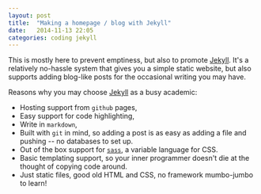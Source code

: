 ```yaml
---
layout: post
title:  "Making a homepage / blog with Jekyll"
date:   2014-11-13 22:05
categories: coding jekyll
---
```


This is mostly here to prevent emptiness, but also to promote [Jekyll](http://jekyllrb.com/).
It's a relatively no-hassle system that gives you a simple static website, but also
supports adding blog-like posts for the occasional writing you may have.

Reasons why you may choose [Jekyll](http://jekyllrb.com) as a busy academic:

* Hosting support from `github` pages,
* Easy support for code highlighting,
* Write in `markdown`,
* Built with `git` in mind, so adding a post is as easy as adding a file and pushing -- no databases to set up.
* Out of the box support for [`sass`](http://sass-lang.com), a variable language for CSS.
* Basic templating support, so your inner programmer doesn't die at the thought of copying code around.
* Just static files, good old HTML and CSS, no framework mumbo-jumbo to learn!

